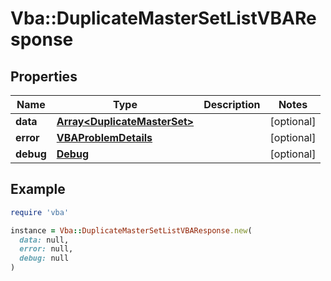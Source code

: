 # Vba::DuplicateMasterSetListVBAResponse

## Properties

| Name | Type | Description | Notes |
| ---- | ---- | ----------- | ----- |
| **data** | [**Array&lt;DuplicateMasterSet&gt;**](DuplicateMasterSet.md) |  | [optional] |
| **error** | [**VBAProblemDetails**](VBAProblemDetails.md) |  | [optional] |
| **debug** | [**Debug**](Debug.md) |  | [optional] |

## Example

```ruby
require 'vba'

instance = Vba::DuplicateMasterSetListVBAResponse.new(
  data: null,
  error: null,
  debug: null
)
```

